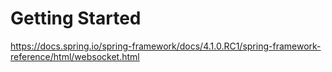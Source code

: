 # Getting Started

https://docs.spring.io/spring-framework/docs/4.1.0.RC1/spring-framework-reference/html/websocket.html

